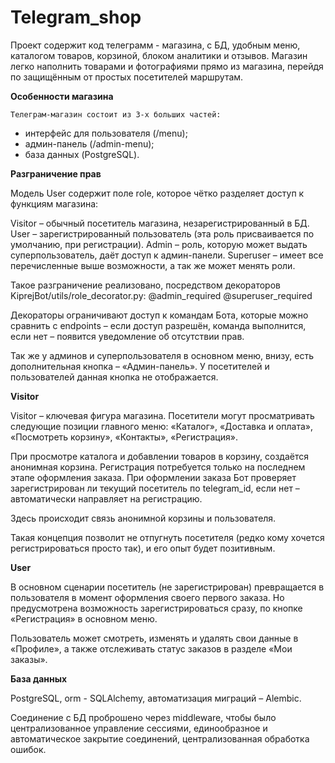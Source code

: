 # Telegram_shop
Проект содержит код телеграмм - магазина, с БД, удобным меню, каталогом товаров, корзиной, блоком аналитики и отзывов. Магазин легко наполнить товарами и фотографиями прямо из магазина, перейдя по защищённым от простых посетителей маршрутам.

<b>Особенности магазина</b>

	Телеграм-магазин состоит из 3-х больших частей:
- интерфейс для пользователя (/menu);
- админ-панель (/admin-menu);
- база данных (PostgreSQL).

<b>Разграничение прав</b>

Модель User содержит поле role, которое чётко разделяет доступ к функциям магазина:

Visitor – обычный посетитель магазина, незарегистрированный в БД.
User – зарегистрированный пользователь (эта роль присваивается по умолчанию, при регистрации).
Admin – роль, которую может выдать суперпользователь, даёт доступ к админ-панели.
Superuser – имеет все перечисленные выше возможности, а так же может менять роли.

Такое разграничение реализовано, посредством декораторов KiprejBot/utils/role_decorator.py:
@admin_required
@superuser_required

Декораторы ограничивают доступ к командам Бота, которые можно сравнить с endpoints – если доступ разрешён, команда выполнится, если нет – появится уведомление об отсутствии прав.

Так же у админов и суперпользователя в основном меню, внизу, есть дополнительная кнопка – «Админ-панель». У посетителей и пользователей данная кнопка не отображается.

<b>Visitor</b>

Visitor – ключевая фигура магазина. Посетители могут просматривать следующие позиции главного меню: «Каталог», «Доставка и оплата», «Посмотреть корзину», «Контакты», «Регистрация».

При просмотре каталога и добавлении товаров в корзину, создаётся анонимная корзина.
Регистрация потребуется только на последнем этапе оформления заказа.
При оформлении заказа Бот проверяет зарегистрирован ли текущий посетитель по telegram_id, если нет – автоматически направляет на регистрацию.

Здесь происходит связь анонимной корзины и пользователя.

Такая концепция позволит не отпугнуть посетителя (редко кому хочется регистрироваться просто так), и его опыт будет позитивным.

<b>User</b>

В основном сценарии посетитель (не зарегистрирован) превращается в пользователя в момент оформления своего первого заказа. Но предусмотрена возможность зарегистрироваться сразу, по кнопке «Регистрация» в основном меню.

Пользователь может смотреть, изменять и удалять свои данные в «Профиле», а также отслеживать статус заказов в разделе «Мои заказы».

<b>База данных</b>

PostgreSQL, orm - SQLAlchemy, автоматизация миграций – Alembic.

Соединение с БД проброшено через middleware, чтобы было централизованное управление сессиями, единообразное и автоматическое закрытие соединений, централизованная обработка ошибок.
